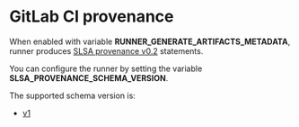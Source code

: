 # GitLab CI provenance

When enabled with variable **RUNNER_GENERATE_ARTIFACTS_METADATA**, runner produces [SLSA provenance v0.2](https://slsa.dev/spec/v0.2/provenance) statements.

You can configure the runner by setting the variable **SLSA_PROVENANCE_SCHEMA_VERSION**.

The supported schema version is:

- [v1](https://slsa.dev/spec/v1/provenance)
